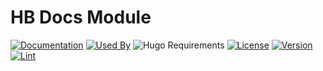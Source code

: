 # HB Docs Module

[![Documentation](https://img.shields.io/badge/docs-references-blue?logo=hugo&style=flat-square)](https://hb.hugomods.com)
[![Used By](https://flat.badgen.net/github/dependents-repo/hbstack/docs?label=used+by&icon=hugo)](https://github.com/hbstack/docs/network/dependents)
![Hugo Requirements](https://img.shields.io/badge/dynamic/json?color=important&label=requirements&query=requirements&logo=hugo&style=flat-square&url=https://api.razonyang.com/v1/hugo/modules/github.com/hbstack/docs)
[![License](https://img.shields.io/github/license/hbstack/docs?style=flat-square)](https://github.com/hbstack/docs/blob/main/LICENSE)
[![Version](https://img.shields.io/badge/dynamic/json?color=blue&label=version&query=name&url=https://api.razonyang.com/v1/github/tag/hbstack/docs&style=flat-square)](https://github.com/hbstack/docs/tags)
[![Lint](https://github.com/hbstack/docs/actions/workflows/lint.yml/badge.svg?style=flat-square)](https://github.com/hbstack/docs/actions/workflows/lint.yml)
